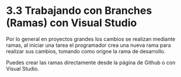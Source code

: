 # 3.3 Trabajando con Branches \(Ramas\) con Visual Studio

Por lo general en proyectos grandes los cambios se realizan mediante ramas, al iniciar una tarea el programador crea una nueva rama para realizar sus cambios, tomando como origne la rama de desarrollo.

Puedes crear las ramas directamente desde la página de Github o con Visual Studio.

